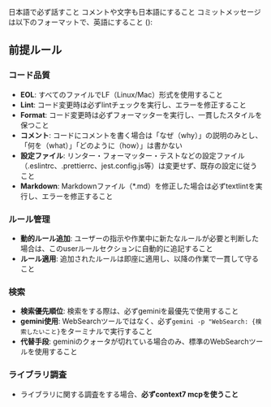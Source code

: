 日本語で必ず話すこと
コメントや文字も日本語にすること
コミットメッセージは以下のフォーマットで、英語にすること
<type>(<scope>): <subject>

## 前提ルール

### コード品質

- **EOL**: すべてのファイルでLF（Linux/Mac）形式を使用すること
- **Lint**: コード変更時は必ずlintチェックを実行し、エラーを修正すること
- **Format**: コード変更時は必ずフォーマッターを実行し、一貫したスタイルを保つこと
- **コメント**: コードにコメントを書く場合は「なぜ（why）」の説明のみとし、「何を（what）」「どのように（how）」は書かない
- **設定ファイル**: リンター・フォーマッター・テストなどの設定ファイル（.eslintrc、.prettierrc、jest.config.js等）は変更せず、既存の設定に従うこと
- **Markdown**: Markdownファイル（\*.md）を修正した場合は必ずtextlintを実行し、エラーを修正すること

### ルール管理

- **動的ルール追加**: ユーザーの指示や作業中に新たなルールが必要と判断した場合は、このuserルールセクションに自動的に追記すること
- **ルール適用**: 追加されたルールは即座に適用し、以降の作業で一貫して守ること

### 検索

- **検索優先順位**: 検索をする際は、必ずgeminiを最優先で使用すること
- **gemini使用**: WebSearchツールではなく、必ず`gemini -p "WebSearch: {検索したいこと}`をターミナルで実行すること
- **代替手段**: geminiのクォータが切れている場合のみ、標準のWebSearchツールを使用すること

### ライブラリ調査

- ライブラリに関する調査をする場合、**必ずcontext7 mcpを使うこと**
